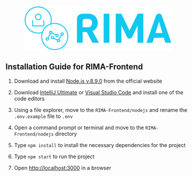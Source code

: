 <p align="center">
<a href="https://rima.sc.inko.cloud/" target="_blank" rel="noopener noreferrer">
<img height="120px" src="nodejs/public/images/rimaLogo.svg" alt="re-frame logo">
</a>
</p>

## Installation Guide for RIMA-Frontend

1. Download and install [Node.js v.8.9.0](https://nodejs.org/dist/v8.9.0/) from the official website

2. Download [IntelliJ Ultimate](https://www.jetbrains.com/de-de/idea/download/#section=windows) or [Visual Studio Code](https://code.visualstudio.com/download) and install one of the code editors

3. Using a file explorer, move to the `RIMA-Frontend/nodejs` and rename the `.env.example` file to `.env`

4. Open a command prompt or terminal and move to the `RIMA-Frontend/nodejs` directory

5. Type `npm install` to install the necessary dependencies for the project

6. Type `npm start` to run the project

7. Open [http://localhost:3000](http://localhost:3000/) in a browser
